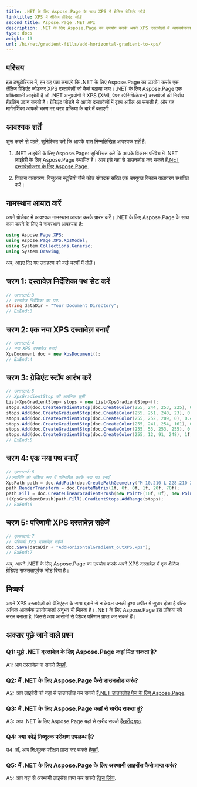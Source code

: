 ```yaml
---
title: .NET के लिए Aspose.Page के साथ XPS में क्षैतिज ग्रेडिएंट जोड़ें
linktitle: XPS में क्षैतिज ग्रेडिएंट जोड़ें
second_title: Aspose.Page .NET API
description: .NET के लिए Aspose.Page का उपयोग करके अपने XPS दस्तावेज़ों में आश्चर्यजनक क्षैतिज ग्रेडिएंट जोड़ने का तरीका जानें। दृश्य अपील को सहजता से बढ़ाएं।
type: docs
weight: 13
url: /hi/net/gradient-fills/add-horizontal-gradient-to-xps/
---
```

## परिचय

इस ट्यूटोरियल में, हम यह पता लगाएंगे कि .NET के लिए Aspose.Page का उपयोग करके एक क्षैतिज ग्रेडिएंट जोड़कर XPS दस्तावेज़ों को कैसे बढ़ाया जाए। .NET के लिए Aspose.Page एक शक्तिशाली लाइब्रेरी है जो .NET अनुप्रयोगों में XPS (XML पेपर स्पेसिफिकेशन) दस्तावेजों की निर्बाध हैंडलिंग प्रदान करती है। ग्रेडिएंट जोड़ने से आपके दस्तावेज़ों में दृश्य अपील आ सकती है, और यह मार्गदर्शिका आपको चरण दर चरण प्रक्रिया के बारे में बताएगी।

## आवश्यक शर्तें

शुरू करने से पहले, सुनिश्चित करें कि आपके पास निम्नलिखित आवश्यक शर्तें हैं:

1.  .NET लाइब्रेरी के लिए Aspose.Page: सुनिश्चित करें कि आपके विकास परिवेश में .NET लाइब्रेरी के लिए Aspose.Page स्थापित है। आप इसे यहां से डाउनलोड कर सकते हैं[.NET दस्तावेज़ीकरण के लिए Aspose.Page](https://reference.aspose.com/page/net/).

2. विकास वातावरण: विजुअल स्टूडियो जैसे कोड संपादक सहित एक उपयुक्त विकास वातावरण स्थापित करें।

## नामस्थान आयात करें

अपने प्रोजेक्ट में आवश्यक नामस्थान आयात करके प्रारंभ करें। .NET के लिए Aspose.Page के साथ काम करने के लिए ये नामस्थान आवश्यक हैं:

```csharp
using Aspose.Page.XPS;
using Aspose.Page.XPS.XpsModel;
using System.Collections.Generic;
using System.Drawing;
```

अब, आइए दिए गए उदाहरण को कई चरणों में तोड़ें।

## चरण 1: दस्तावेज़ निर्देशिका पथ सेट करें

```csharp
// एक्सस्टार्ट:3
// दस्तावेज़ निर्देशिका का पथ.
string dataDir = "Your Document Directory";
// ExEnd:3
```

## चरण 2: एक नया XPS दस्तावेज़ बनाएँ

```csharp
// एक्सस्टार्ट:4
// नया XPS दस्तावेज़ बनाएं
XpsDocument doc = new XpsDocument();
// ExEnd:4
```

## चरण 3: ग्रेडिएंट स्टॉप आरंभ करें

```csharp
// एक्सस्टार्ट:5
// XpsGradientStop की आरंभिक सूची
List<XpsGradientStop> stops = new List<XpsGradientStop>();
stops.Add(doc.CreateGradientStop(doc.CreateColor(255, 244, 253, 225), 0.0673828f));
stops.Add(doc.CreateGradientStop(doc.CreateColor(255, 251, 240, 23), 0.314453f));
stops.Add(doc.CreateGradientStop(doc.CreateColor(255, 252, 209, 0), 0.482422f));
stops.Add(doc.CreateGradientStop(doc.CreateColor(255, 241, 254, 161), 0.634766f));
stops.Add(doc.CreateGradientStop(doc.CreateColor(255, 53, 253, 255), 0.915039f));
stops.Add(doc.CreateGradientStop(doc.CreateColor(255, 12, 91, 248), 1f));
// ExEnd:5
```

## चरण 4: एक नया पथ बनाएँ

```csharp
// एक्सस्टार्ट:6
//ज्यामिति को संक्षिप्त रूप में परिभाषित करके नया पथ बनाएँ
XpsPath path = doc.AddPath(doc.CreatePathGeometry("M 10,210 L 228,210 228,300 10,300"));
path.RenderTransform = doc.CreateMatrix(1f, 0f, 0f, 1f, 20f, 70f);
path.Fill = doc.CreateLinearGradientBrush(new PointF(10f, 0f), new PointF(228f, 0f));
((XpsGradientBrush)path.Fill).GradientStops.AddRange(stops);
// ExEnd:6
```

## चरण 5: परिणामी XPS दस्तावेज़ सहेजें

```csharp
// एक्सस्टार्ट:7
// परिणामी XPS दस्तावेज़ सहेजें
doc.Save(dataDir + "AddHorizontalGradient_outXPS.xps");
// ExEnd:7
```

अब, आपने .NET के लिए Aspose.Page का उपयोग करके अपने XPS दस्तावेज़ में एक क्षैतिज ग्रेडिएंट सफलतापूर्वक जोड़ दिया है।

## निष्कर्ष

अपने XPS दस्तावेज़ों को ग्रेडिएंट्स के साथ बढ़ाने से न केवल उनकी दृश्य अपील में सुधार होता है बल्कि अधिक आकर्षक उपयोगकर्ता अनुभव भी मिलता है। .NET के लिए Aspose.Page इस प्रक्रिया को सरल बनाता है, जिससे आप आसानी से पेशेवर परिणाम प्राप्त कर सकते हैं।

## अक्सर पूछे जाने वाले प्रश्न

### Q1: मुझे .NET दस्तावेज़ के लिए Aspose.Page कहां मिल सकता है?

 A1: आप दस्तावेज़ पा सकते हैं[यहाँ](https://reference.aspose.com/page/net/).

### Q2: मैं .NET के लिए Aspose.Page कैसे डाउनलोड करूं?

 A2: आप लाइब्रेरी को यहां से डाउनलोड कर सकते हैं[.NET डाउनलोड पेज के लिए Aspose.Page](https://releases.aspose.com/page/net/).

### Q3: मैं .NET के लिए Aspose.Page कहां से खरीद सकता हूं?

 A3: आप .NET के लिए Aspose.Page यहां से खरीद सकते हैं[खरीद पृष्ठ](https://purchase.aspose.com/buy).

### Q4: क्या कोई निःशुल्क परीक्षण उपलब्ध है?

 उ4: हाँ, आप नि:शुल्क परीक्षण प्राप्त कर सकते हैं[यहाँ](https://releases.aspose.com/).

### Q5: मैं .NET के लिए Aspose.Page के लिए अस्थायी लाइसेंस कैसे प्राप्त करूं?

 A5: आप यहां से अस्थायी लाइसेंस प्राप्त कर सकते हैं[इस लिंक](https://purchase.aspose.com/temporary-license/).